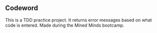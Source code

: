 ## Codeword

This is a TDD practice project. It returns error messages based on what code is entered. Made during the Mined Minds bootcamp.
